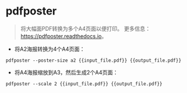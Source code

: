 # pdfposter

> 将大幅面PDF转换为多个A4页面以便打印。
> 更多信息：<https://pdfposter.readthedocs.io>。

- 将A2海报转换为4个A4页面：

`pdfposter --poster-size a2 {{input_file.pdf}} {{output_file.pdf}}`

- 将A4海报缩放到A3，然后生成2个A4页面：

`pdfposter --scale 2 {{input_file.pdf}} {{output_file.pdf}}`